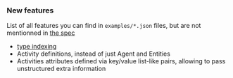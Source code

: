 ### New features

List of all features you can find in `examples/*.json` files, but are not mentionned in [the spec](https://docs.google.com/document/d/1vw3VNDof5cecv2PkFp7Lw_pNUTUo8-m8V4SIdtGJVKs/edit?usp=sharing)

- [type indexing](https://w3c.github.io/json-ld-syntax/#node-type-indexing)
- Activity definitions, instead of just Agent and Entities
- Activities attributes defined via key/value list-like pairs, allowing to pass unstructured extra information
